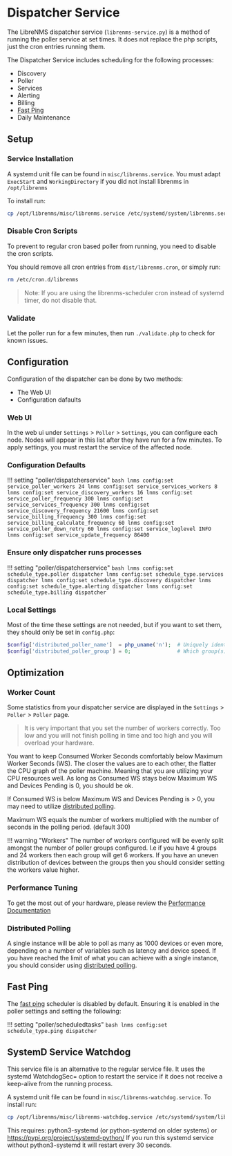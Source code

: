 # Dispatcher Service

The LibreNMS dispatcher service (`librenms-service.py`) is a method
of running the poller service at set times. It does not replace the php scripts,
just the cron entries running them.

The Dispatcher Service includes scheduling for the following processes:
 - Discovery
 - Poller
 - Services
 - Alerting
 - Billing
 - [Fast Ping](#fast-ping)
 - Daily Maintenance

## Setup

### Service Installation

A systemd unit file can be found in `misc/librenms.service`. You must adapt `ExecStart`
and `WorkingDirectory` if you did not install librenms in `/opt/librenms`

To install run:
```bash
cp /opt/librenms/misc/librenms.service /etc/systemd/system/librenms.service && systemctl enable --now librenms.service
```

### Disable Cron Scripts

To prevent to regular cron based poller from running, you need to disable the cron scripts.

You should remove all cron entries from `dist/librenms.cron`, or simply run:

```bash
rm /etc/cron.d/librenms
```

>Note: If you are using the librenms-scheduler cron instead of systemd timer, do not disable that.

### Validate

Let the poller run for a few minutes, then run `./validate.php` to check for known issues.

## Configuration

Configuration of the dispatcher can be done by two methods:
 - The Web UI
 - Configuration dafaults

### Web UI

In the web ui under `Settings` > `Poller` > `Settings`, you can configure each node.
Nodes will appear in this list after they have run for a few minutes.
To apply settings, you must restart the service of the affected node.

### Configuration Defaults

!!! setting "poller/dispatcherservice"
    ```bash
    lnms config:set service_poller_workers 24
    lnms config:set service_services_workers 8
    lnms config:set service_discovery_workers 16
    lnms config:set service_poller_frequency 300
    lnms config:set service_services_frequency 300
    lnms config:set service_discovery_frequency 21600
    lnms config:set service_billing_frequency 300
    lnms config:set service_billing_calculate_frequency 60
    lnms config:set service_poller_down_retry 60
    lnms config:set service_loglevel INFO
    lnms config:set service_update_frequency 86400
    ```

### Ensure only dispatcher runs processes

!!! setting "poller/dispatcherservice"
    ```bash
    lnms config:set schedule_type.poller dispatcher
    lnms config:set schedule_type.services dispatcher
    lnms config:set schedule_type.discovery dispatcher
    lnms config:set schedule_type.alerting dispatcher
    lnms config:set schedule_type.billing dispatcher
    ```

### Local Settings

Most of the time these settings are not needed, but if you want to set them,
they should only be set in `config.php`:

```php
$config['distributed_poller_name']  = php_uname('n');  # Uniquely identifies the poller instance
$config['distributed_poller_group'] = 0;               # Which group(s) to poll
```

## Optimization

### Worker Count

Some statistics from your dispatcher service are displayed in the `Settings` > `Poller` > `Poller` page.

>It is very important that you set the number of workers correctly. Too low and you
>will not finish polling in time and too high and you will overload your hardware.

You want to keep Consumed Worker Seconds comfortably below Maximum Worker Seconds (WS). The closer the values are to each 
other, the flatter the CPU graph of the poller machine. Meaning that you are utilizing your CPU resources well. As 
long as Consumed WS stays below Maximum WS and Devices Pending is 0, you should be ok.

If Consumed WS is below Maximum WS and Devices Pending is > 0, you may need to utilize [distributed polling](Distributed-Poller.md).

Maximum WS equals the number of workers multiplied with the number of seconds in the polling period. (default 300)

!!! warning "Workers"
The number of workers configured will be evenly split amongst the number of poller
groups configured. I.e if you have 4 groups and 24 workers then each group will get
6 workers. If you have an uneven distribution of devices between the groups then you
should consider setting the workers value higher.

### Performance Tuning

To get the most out of your hardware, please review the [Performance Documentation](../Support/Performance.md)

### Distributed Polling

A single instance will be able to poll as many as 1000 devices or even more, depending on a number of
variables such as latency and device speed.  If you have reached the limit of what you can
achieve with a single instance, you should consider using [distributed polling](Distributed-Poller.md).

## Fast Ping

The [fast ping](Fast-Ping-Check.md) scheduler is disabled by default.
Ensuring it is enabled in the poller settings and setting the following:

!!! setting "poller/scheduledtasks"
    ```bash
    lnms config:set schedule_type.ping dispatcher
    ```

## SystemD Service Watchdog

This service file is an alternative to the regular service file. It uses the systemd WatchdogSec= option 
to restart the service if it does not receive a keep-alive from the running process.

A systemd unit file can be found in `misc/librenms-watchdog.service`. To
install run:
```bash
cp /opt/librenms/misc/librenms-watchdog.service /etc/systemd/system/librenms.service && systemctl enable --now librenms.service
```

This requires: python3-systemd (or python-systemd on older systems)
or https://pypi.org/project/systemd-python/
If you run this systemd service without python3-systemd it will restart every 30 seconds.

